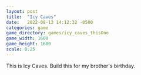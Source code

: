 ```yaml
---
layout: post
title:  "Icy Caves"
date:   2022-08-13 14:12:32 -0500
categories: game
game_directory: games/icy_caves_thisOne
game_width: 1600
game_height: 1600
scale: 0.25
---
```


This is Icy Caves. Build this for my brother's birthday. 